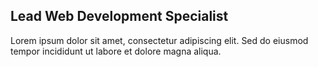 ## Lead Web Development Specialist

Lorem ipsum dolor sit amet, consectetur adipiscing elit. Sed do eiusmod tempor incididunt ut labore et dolore magna aliqua.

